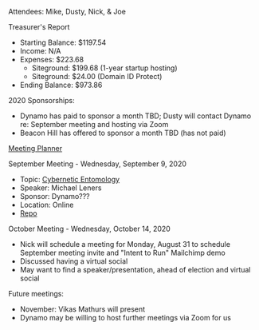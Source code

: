 Attendees: Mike, Dusty, Nick, & Joe

Treasurer's Report
- Starting Balance: $1197.54
- Income: N/A
- Expenses: $223.68
  - Siteground: $199.68 (1-year startup hosting)
  - Siteground: $24.00 (Domain ID Protect)
- Ending Balance: $973.86

2020 Sponsorships:
- Dynamo has paid to sponsor a month TBD; Dusty will contact Dynamo re: September meeting and hosting via Zoom
- Beacon Hill has offered to sponsor a month TBD (has not paid)

[Meeting Planner](https://docs.google.com/spreadsheets/d/1qY6O5bR5MWBwRZ-iIOG0dUWdoj8bld_chOMgfkDfrik/edit?usp=sharing)

September Meeting - Wednesday, September 9, 2020
- Topic: [Cybernetic Entomology](https://cybernetic-entomology.micleners.com/#/)
- Speaker: Michael Leners
- Sponsor: Dynamo???
- Location: Online
- [Repo](https://github.com/micleners/cybernetic-entomology)

October Meeting - Wednesday, October 14, 2020
- Nick will schedule a meeting for Monday, August 31 to schedule September meeting invite and "Intent to Run" Mailchimp demo
- Discussed having a virtual social
- May want to find a speaker/presentation, ahead of election and virtual social

Future meetings:
- November: Vikas Mathurs will present
- Dynamo may be willing to host further meetings via Zoom for us
